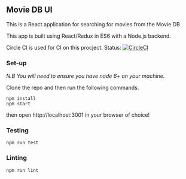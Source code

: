 ## Movie DB UI

This is a React application for searching for movies from the Movie DB

This app is built using React/Redux in ES6 with a Node.js backend.

Circle CI is used for CI on this procject. Status: [![CircleCI](https://circleci.com/gh/GordyD/movie-db-ui.svg?style=svg)](https://circleci.com/gh/GordyD/movie-db-ui)

### Set-up

*N.B You will need to ensure you have node 6+ on your machine.*

Clone the repo and then run the following commands.

```
npm install
npm start
```

then open http://localhost:3001 in your browser of choice!

### Testing

`npm run test`

### Linting

`npm run lint`
